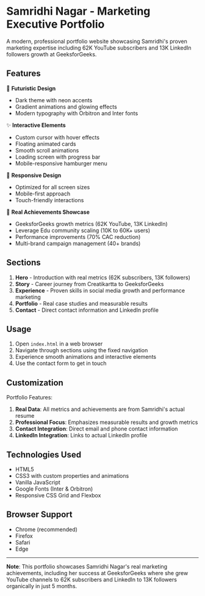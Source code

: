 # Samridhi Nagar - Marketing Executive Portfolio

A modern, professional portfolio website showcasing Samridhi's proven marketing expertise including 62K YouTube subscribers and 13K LinkedIn followers growth at GeeksforGeeks.

## Features

🚀 **Futuristic Design**
- Dark theme with neon accents
- Gradient animations and glowing effects
- Modern typography with Orbitron and Inter fonts

✨ **Interactive Elements**
- Custom cursor with hover effects
- Floating animated cards
- Smooth scroll animations
- Loading screen with progress bar
- Mobile-responsive hamburger menu

📱 **Responsive Design**
- Optimized for all screen sizes
- Mobile-first approach
- Touch-friendly interactions

🎯 **Real Achievements Showcase**
- GeeksforGeeks growth metrics (62K YouTube, 13K LinkedIn)
- Leverage Edu community scaling (10K to 60K+ users)
- Performance improvements (70% CAC reduction)
- Multi-brand campaign management (40+ brands)

## Sections

1. **Hero** - Introduction with real metrics (62K subscribers, 13K followers)
2. **Story** - Career journey from Creatikartta to GeeksforGeeks
3. **Experience** - Proven skills in social media growth and performance marketing
4. **Portfolio** - Real case studies and measurable results
5. **Contact** - Direct contact information and LinkedIn profile

## Usage

1. Open `index.html` in a web browser
2. Navigate through sections using the fixed navigation
3. Experience smooth animations and interactive elements
4. Use the contact form to get in touch

## Customization

Portfolio Features:

1. **Real Data**: All metrics and achievements are from Samridhi's actual resume
2. **Professional Focus**: Emphasizes measurable results and growth metrics
3. **Contact Integration**: Direct email and phone contact information
4. **LinkedIn Integration**: Links to actual LinkedIn profile

## Technologies Used

- HTML5
- CSS3 with custom properties and animations
- Vanilla JavaScript
- Google Fonts (Inter & Orbitron)
- Responsive CSS Grid and Flexbox

## Browser Support

- Chrome (recommended)
- Firefox
- Safari
- Edge

---

**Note**: This portfolio showcases Samridhi Nagar's real marketing achievements, including her success at GeeksforGeeks where she grew YouTube channels to 62K subscribers and LinkedIn to 13K followers organically in just 5 months.
